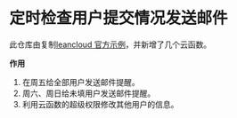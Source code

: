 # 定时检查用户提交情况发送邮件

此仓库由复制[leancloud 官方示例](https://github.com/leancloud/node-js-getting-started)，并新增了几个云函数。

**作用**

1. 在周五给全部用户发送邮件提醒。
1. 周六、周日给未填用户发送邮件提醒。
1. 利用云函数的超级权限修改其他用户的信息。
